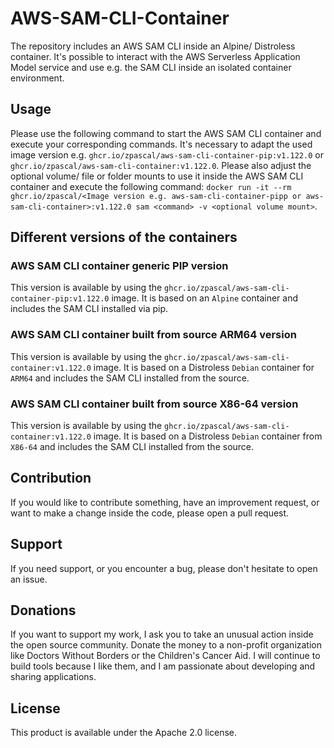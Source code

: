 # AWS-SAM-CLI-Container
The repository includes an AWS SAM CLI inside an Alpine/ Distroless container. It's possible to interact with the AWS Serverless Application Model service and use e.g. the SAM CLI inside an isolated container environment.

## Usage

Please use the following command to start the AWS SAM CLI container and execute your corresponding commands. It's necessary to adapt the used image version e.g. `ghcr.io/zpascal/aws-sam-cli-container-pip:v1.122.0` or `ghcr.io/zpascal/aws-sam-cli-container:v1.122.0`. Please also adjust the optional volume/ file or folder mounts to use it inside the AWS SAM CLI container and execute the following command: `docker run -it --rm ghcr.io/zpascal/<Image version e.g. aws-sam-cli-container-pipp or aws-sam-cli-container>:v1.122.0 sam <command> -v <optional volume mount>`.

## Different versions of the containers

### AWS SAM CLI container generic PIP version

This version is available by using the `ghcr.io/zpascal/aws-sam-cli-container-pip:v1.122.0` image. It is based on an `Alpine` container and includes the SAM CLI installed via pip.

### AWS SAM CLI container built from source ARM64 version

This version is available by using the `ghcr.io/zpascal/aws-sam-cli-container:v1.122.0` image. It is based on a Distroless `Debian` container for `ARM64` and includes the SAM CLI installed from the source.

### AWS SAM CLI container built from source X86-64 version

This version is available by using the `ghcr.io/zpascal/aws-sam-cli-container:v1.122.0` image. It is based on a Distroless `Debian` container from `X86-64` and includes the SAM CLI installed from the source.

## Contribution
If you would like to contribute something, have an improvement request, or want to make a change inside the code, please open a pull request.

## Support
If you need support, or you encounter a bug, please don't hesitate to open an issue.

## Donations
If you want to support my work, I ask you to take an unusual action inside the open source community. Donate the money to a non-profit organization like Doctors Without Borders or the Children's Cancer Aid. I will continue to build tools because I like them, and I am passionate about developing and sharing applications.

## License
This product is available under the Apache 2.0 license.
